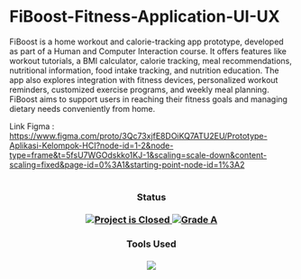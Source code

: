 # FiBoost-Fitness-Application-UI-UX
FiBoost is a home workout and calorie-tracking app prototype, developed as part of a Human and Computer Interaction course. It offers features like workout tutorials, a BMI calculator, calorie tracking, meal recommendations, nutritional information, food intake tracking, and nutrition education. The app also explores integration with fitness devices, personalized workout reminders, customized exercise programs, and weekly meal planning. FiBoost aims to support users in reaching their fitness goals and managing dietary needs conveniently from home.

Link Figma : https://www.figma.com/proto/3Qc73xjfE8DOiKQ7ATU2EU/Prototype-Aplikasi-Kelompok-HCI?node-id=1-2&node-type=frame&t=5fsU7WGOdskko1KJ-1&scaling=scale-down&content-scaling=fixed&page-id=0%3A1&starting-point-node-id=1%3A2
#

<H3 align="center">
  Status<br><br>
  <a href=#>
    <img src="https://img.shields.io/badge/Project_Status-Closed-red.svg" alt="Project is Closed">
  </a>
  <a href=#>
    <img src="https://img.shields.io/badge/Final_Grade-A-green.svg" alt="Grade A">
  </a>
</H3>

<H3 align="center">
  Tools Used<br><br>
  <a href=#>
    <img src="https://img.shields.io/badge/Figma-F24E1E?style=for-the-badge&logo=figma&logoColor=white" style="margin: 0;">
  </a>
</H3>
